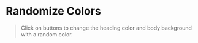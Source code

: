 # Randomize Colors
> Click on buttons to change the heading color and body background with a random color.